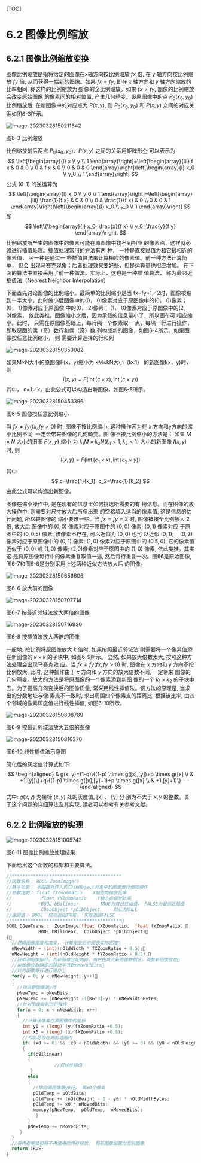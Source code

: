 [TOC]

# 6.2 图像比例缩放

## 6.2.1 图像比例缩放变换

图像比例缩放是指将给定的图像在x轴方向按比例缩放 $f x$ 倍, 在 $y$ 轴方向按比例缩放 $f y$ 倍, 从而获得一幅新的图像。如果 $f x=f y$, 即在 $x$ 轴方向和 $y$ 轴方向缩放的比率相同, 称这样的比例缩放为图 像的全比例缩放。如果 $f x \neq f y$, 图像的比例缩放会改变原始图像 的像素间的相对位置, 产生几何畸变。设原图像中的点 $P_0\left(x_0, y_0\right)$ 比例缩放后, 在新图像中的对应点为 $P(x, y)$, 则 $P_0\left(x_0, y_0\right)$ 和 $P(x, y)$ 之间的对应关系如图6-3所示。

![image-20230328150211842](https://mypic-1312707183.cos.ap-nanjing.myqcloud.com/image-20230328150211842.png)

图6-3 比例缩放

比例缩放前后两点 $P_0\left(x_0, y_0\right) 、 P(x, y)$ 之间的关系用矩阵形㒰 可以表示为
$$
\left[\begin{array}{l}
x \\
y \\
1
\end{array}\right]=\left[\begin{array}{lll}
f x & 0 & 0 \\
0 & f x & 0 \\
0 & 0 & 0
\end{array}\right]\left[\begin{array}{l}
x_0 \\
y_0 \\
1
\end{array}\right]
$$
公式 (6-1) 的逆运算为
$$
\left[\begin{array}{l}
x_0 \\
y_0 \\
1
\end{array}\right]=\left[\begin{array}{lll}
\frac{1}{f x} & 0 & 0 \\
0 & \frac{1}{f x} & 0 \\
0 & 0 & 1
\end{array}\right]\left[\begin{array}{l}
x_0 \\
y_0 \\
1
\end{array}\right]
$$
即
$$
\left\{\begin{array}{l}
x_0=\frac{x}{f x} \\
y_0=\frac{y}{f y}
\end{array}\right.
$$
比例缩放所产生的图像中的像素可能在原图像中找不到相应 的像素点，这样就必须进行插值处理。插值处理常用的方法有两 种， 一种是直接赋值为和它最相近的像素值， 另一种是通过一 些插值算法来计算相应的像素值。前一种方法计算简单， 但会 出现马赛克现象；后者处理效果要好些，但是运算量也相应增加。 在下面的算法中直接采用了前一种做法。实际上，这也是一种插 值算法， 称为最邻近插值法（Nearest Neighbor Interpolation）

下面首先讨论图像的比例缩小。最简单的比例缩小是当 fx=fy=1／2时，图像被缩到一半大小，此时缩小后图像中的(0， 0)像素对应于原图像中的(0， 0)像素； (0， 1)像素对应于原图像 中的(0， 2)像素； (1， 0)像素对应于原图像中的(2， 0)像素， 依此类推。图像缩小之后，因为承载的信息量小了，所以画布可 相应缩小。此时， 只需在原图像基础上，每行隔一个像素取一 点，每隔一行进行操作，即取原图的偶（奇）数行和偶（奇）数 列构成新的图像，如图6-4所示。如果图像按任意比例缩小， 则 需要计算选择的行和列

![image-20230328150350082](https://mypic-1312707183.cos.ap-nanjing.myqcloud.com/image-20230328150350082.png)

如果M×N大小的原图像F(x，y)缩小为 kM×kN大小（k<1） 的新图像I(x，y)时，则
$$
I(x, y)=F(\operatorname{int}(c \times x), \operatorname{int}(c \times y))
$$
其中， c=1／k。由此公式可以构造出新图像，如图6-5所示。

![image-20230328150453396](https://mypic-1312707183.cos.ap-nanjing.myqcloud.com/image-20230328150453396.png)

图6-5 图像按任意比例缩小

当 $f x \neq f y(f x, f y>0)$ 时, 图像不按比例缩小, 这种操作因为在 $\mathrm{x}$ 方向和y方向的缩小比例不同, 一定会带来图像的几何畸变。图 像不按比例缩小的方法是： 如果 $M \times N$ 大小的旧图 $F(x, y)$ 缩小 为 $k_1 M \times k_2 N\left(k_1<1, k_2<1\right)$ 大小的新图像 $I(x, y)$ 时, 则
$$
I(x, y)=F\left(\operatorname{int}\left(c_1 \times x\right), \operatorname{int}\left(c_2 \times y\right)\right)
$$
其中
$$
c=\frac{1}{k_1}, c_2=\frac{1}{k_2}
$$
由此公式可以构造出新图像。

图像在缩小操作中, 是在现有的信息里如何挑选所需要的有 用信息。而在图像的放大操作中, 则需要对尺寸放大后所多出来 的空格填入适当的像素值, 这是信息的估计问题, 所以较图像的 缩小要难一些。当 $f x=f y=2$ 时, 图像被按全比例放大 2 倍, 放大后 图像中的 $(0,0)$ 像素对应于原图中的 $(0,0)$ 像素; $(0,1)$ 像素对应 于原图中的 $(0,0.5)$ 像素, 该像素不存在, 可以近似为 $(0,0)$ 也可 以近似 $(0,1) ; \quad(0,2)$ 像素对应于原图像中的 $(0,1)$ 像素; $(1,0)$ 像素对应于原图中的 $(0.5,0)$, 它的像素值近似于 $(0,0)$ 或 $(1,0)$ 像素; (2,0)像素对应于原图中的 $(1,0)$ 像素, 依此类推。其实这 是将原图像每行中的像素重复取值一遍, 然后每行重复一次。图66是原始图像, 图6-7和图6-8是分别采用上述两种近似方法放大后 的图像。

![image-20230328150656606](https://mypic-1312707183.cos.ap-nanjing.myqcloud.com/image-20230328150656606.png)

图6-6 放大前的图像

![image-20230328150707714](https://mypic-1312707183.cos.ap-nanjing.myqcloud.com/image-20230328150707714.png)

图6-7 按最近邻域法放大两倍的图像

![image-20230328150716930](https://mypic-1312707183.cos.ap-nanjing.myqcloud.com/image-20230328150716930.png)

图6-8 按插值法放大两倍的图像

一般地, 按比例将原图像放大 $k$ 倍时, 如果按照最近邻域法 则需要将一个像素值添在新图像的 $k \times k$ 的子块中, 如图6-9所示。 显然, 如果放大倍数太大, 按照这种方法处理会出现马赛克效 应。当 $f x \neq f y(f x, f y>0)$ 时, 图像在 $\mathrm{x}$ 方向和 $\mathrm{y}$ 方向不按比例放大, 此时, 这种操作由于 $x$ 方向和 $y$ 方向的放大倍数不同, 一定带来 图像的几何畸变。放大的方法是将原图像的一个像素添到新图 像的一个 $k_1 \times k_2$ 的子块中去。为了提高几何变换后的图像质量, 常采用线性揷值法。该方法的原理是, 当求出的分数地址与像 素点不一致时, 求出周围四个像素点的距离比, 根据该比率, 由四个邻域的像素灰度值进行线性揷值, 如图6-10所示。

![image-20230328150808789](https://mypic-1312707183.cos.ap-nanjing.myqcloud.com/image-20230328150808789.png)

图6-9 按最近邻域法放大五倍的图像

![image-20230328150816370](https://mypic-1312707183.cos.ap-nanjing.myqcloud.com/image-20230328150816370.png)

图6-10 线性插值法示意图

简化后的灰度值计算式如下:
$$
\begin{aligned}
& g(x, y)=(1-q)\{(1-p) \times g([x],[y])+p \times g([x] \\
& +1,[y])\}+q\{(1-p) \times g([x],[y]+1)+p \times g([x] \\
& +1,[y]+1)\}
\end{aligned}
$$
式中: $g(x, y)$ 为坐标 $(x, y)$ 处的灰度值, $[\mathrm{x}]$ 、 $[\mathrm{y}]$ 分 别为不大于 $x, y$ 的整数。关于这个问题的详细算法及其实现, 读者可以参考有关参考文献。

## 6.2.2 比例缩放的实现 

![image-20230328151005743](https://mypic-1312707183.cos.ap-nanjing.myqcloud.com/image-20230328151005743.png)

图6-11 图像比例缩放处理结果

下面给出这个函数的框架和主要算法。

```c
//*****************************************
//函数名称： BOOL ZoomImage()
//基本功能： 本函数对传入的CDibObject对象中的图像进行缩放操作
//参数说明： float fXZoomRatio    X轴方向缩放比率
//	         float fYZoomRatio    Y轴方向缩放比率
//	         BOOL bBilinear        TRUE为双线性插值， FALSE为最邻近插值
//	         CDibObject *pDibObject     默认为NULL
//返回值： BOOL  成功返回TRUE， 失败返回FALSE 
//*****************************************
BOOL CGeoTrans::  ZoomImage(float fXZoomRatio,  float fYZoomRatio, 
			BOOL bBilinear,  CDibObject *pDibObject)
{
  //获得图像宽度和高度， 计算缩放后的图像实际宽度
  nNewWidth = (int)(nOldWidth * fXZoomRatio + 0.5);
  nNewHeight = (int)(nOldHeight * fYZoomRatio + 0.5);
  //获取源图像指针，为新图像分配内存，用白色填充新图像数据区，调整新图像信息
  //由图像位数确定的移动字节数nMovedBits
  //针对图像每行进行操作
  for(y = 0; y < nNewHeight; y++)
  {
    //指向新图像第y行
    pNewTemp = pNewBits;
    pNewTemp += (nNewHeight -1[KG*3]-y) * nNewWidthBytes;
    //针对图像每列进行操作
    for(x = 0; x < nNewWidth; x++)
    {
      //计算该像素在源图像中的坐标
      int y0 = (long) (y／fYZoomRatio +0.5);
      int x0 = (long) (x／fXZoomRatio +0.5);
      //判断是否在源图范围内
      if( (x0 >= 0) && (x0 < nOldWidth) && (y0 >= 0) && (y0 < nOldHeight))
      {
        if(bBilinear)
        { 
                  //双线性插值
         }
        else
        {
          //指向源图像第y0行， 第x0个像素
          pOldTemp = pOldBits;
          pOldTemp += (nOldHeight - 1 - y0) * nOldWidthBytes;
          pOldTemp += x0 * nMovedBits;
          memcpy(pNewTemp,  pOldTemp,  nMovedBits);
           }
        }
        pNewTemp += nMovedBits;
     }
  }
  //将内存解锁和将不再使用的内存释放， 将新图像设置为当前图像
  return TRUE;
} 

```

